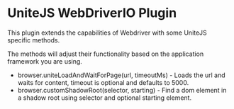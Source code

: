 # UniteJS WebDriverIO Plugin

This plugin extends the capabilities of Webdriver with some UniteJS specific methods.

The methods will adjust their functionality based on the application framework you are using.

* browser.uniteLoadAndWaitForPage(url, timeoutMs) - Loads the url and waits for content, timeout is optional and defaults to 5000.
* browser.customShadowRoot(selector, starting) - Find a dom element in a shadow root using selector and optional starting element.